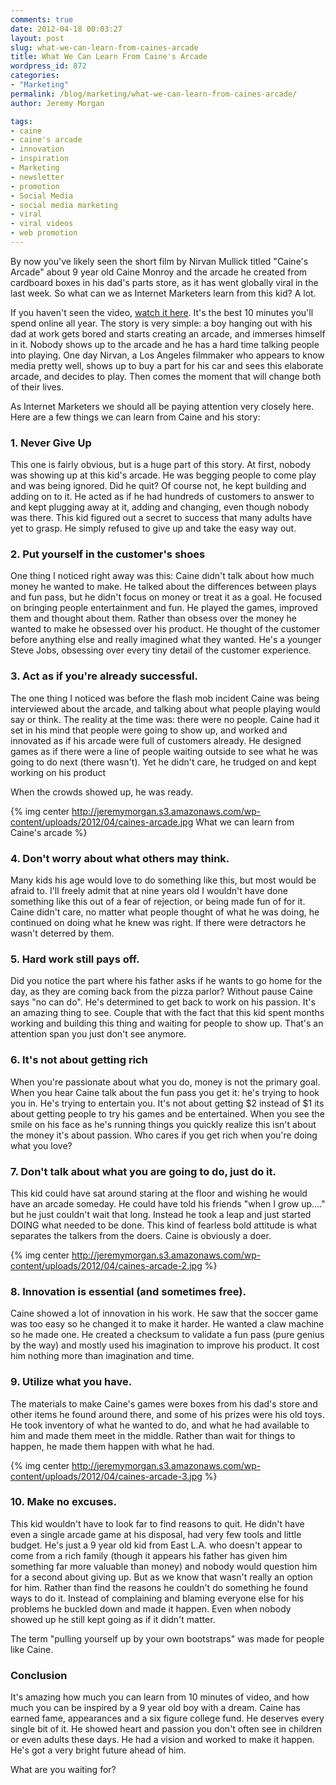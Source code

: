 ```yaml
---
comments: true
date: 2012-04-18 00:03:27
layout: post
slug: what-we-can-learn-from-caines-arcade
title: What We Can Learn From Caine's Arcade
wordpress_id: 872
categories:
- "Marketing"
permalink: /blog/marketing/what-we-can-learn-from-caines-arcade/
author: Jeremy Morgan

tags:
- caine
- caine's arcade
- innovation
- inspiration
- Marketing
- newsletter
- promotion
- Social Media
- social media marketing
- viral
- viral videos
- web promotion
---
```


By now you've likely seen the short film by Nirvan Mullick titled "Caine's Arcade" about 9 year old Caine Monroy and the arcade he created from cardboard boxes in his dad's parts store, as it has went globally viral in the last week. So what can we as Internet Marketers learn from this kid? A lot.


If you haven't seen the video, [watch it here](http://www.cainesarcade.com/). It's the best 10 minutes you'll spend online all year. The story is very simple: a boy hanging out with his dad at work gets bored and starts creating an arcade, and immerses himself in it. Nobody shows up to the arcade and he has a hard time talking people into playing. One day Nirvan, a Los Angeles filmmaker who appears to know media pretty well, shows up to buy a part for his car and sees this elaborate arcade, and decides to play. Then comes the moment that will change both of their lives.

As Internet Marketers we should all be paying attention very closely here. Here are a few things we can learn from Caine and his story:


### 1. Never Give Up

This one is fairly obvious, but is a huge part of this story. At first, nobody was showing up at this kid's arcade. He was begging people to come play and was being ignored. Did he quit? Of course not, he kept building and adding on to it. He acted as if he had hundreds of customers to answer to and kept plugging away at it, adding and changing, even though nobody was there. This kid figured out a secret to success that many adults have yet to grasp. He simply refused to give up and take the easy way out.


### 2. Put yourself in the customer's shoes


One thing I noticed right away was this: Caine didn't talk about how much money he wanted to make. He talked about the differences between plays and fun pass, but he didn't focus on money or treat it as a goal. He focused on bringing people entertainment and fun. He played the games, improved them and thought about them. Rather than obsess over the money he wanted to make he obsessed over his product. He thought of the customer before anything else and really imagined what they wanted. He's a younger Steve Jobs, obsessing over every tiny detail of the customer experience.


### 3. Act as if you're already successful.


The one thing I noticed was before the flash mob incident Caine was being interviewed about the arcade, and talking about what people playing would say or think. The reality at the time was: there were no people. Caine had it set in his mind that people were going to show up, and worked and innovated as if his arcade were full of customers already. He designed games as if there were a line of people waiting outside to see what he was going to do next (there wasn't). Yet he didn't care, he trudged on and kept working on his product

When the crowds showed up, he was ready.

{% img center http://jeremymorgan.s3.amazonaws.com/wp-content/uploads/2012/04/caines-arcade.jpg What we can learn from Caine's arcade %}


### 4. Don't worry about what others may think.


Many kids his age would love to do something like this, but most would be afraid to. I'll freely admit that at nine years old I wouldn't have done something like this out of a fear of rejection, or being made fun of for it. Caine didn't care, no matter what people thought of what he was doing, he continued on doing what he knew was right. If there were detractors he wasn't deterred by them.


### 5. Hard work still pays off.


Did you notice the part where his father asks if he wants to go home for the day, as they are coming back from the pizza parlor? Without pause Caine says "no can do". He's determined to get back to work on his passion. It's an amazing thing to see. Couple that with the fact that this kid spent months working and building this thing and waiting for people to show up. That's an attention span you just don't see anymore.


### 6. It's not about getting rich


When you're passionate about what you do, money is not the primary goal. When you hear Caine talk about the fun pass you get it: he's trying to hook you in. He's trying to entertain you. It's not about getting $2 instead of $1 its about getting people to try his games and be entertained. When you see the smile on his face as he's running things you quickly realize this isn't about the money it's about passion. Who cares if you get rich when you're doing what you love?


### 7. Don't talk about what you are going to do, just do it.


This kid could have sat around staring at the floor and wishing he would have an arcade someday. He could have told his friends "when I grow up...." but he just couldn't wait that long. Instead he took a leap and just started DOING what needed to be done. This kind of fearless bold attitude is what separates the talkers from the doers. Caine is obviously a doer.


{% img center http://jeremymorgan.s3.amazonaws.com/wp-content/uploads/2012/04/caines-arcade-2.jpg %}


### 8. Innovation is essential (and sometimes free).


Caine showed a lot of innovation in his work. He saw that the soccer game was too easy so he changed it to make it harder. He wanted a claw machine so he made one. He created a checksum to validate a fun pass (pure genius by the way) and mostly used his imagination to improve his product. It cost him nothing more than imagination and time.


### 9. Utilize what you have.


The materials to make Caine's games were boxes from his dad's store and other items he found around there, and some of his prizes were his old toys. He took inventory of what he wanted to do, and what he had available to him and made them meet in the middle. Rather than wait for things to happen, he made them happen with what he had.


{% img center http://jeremymorgan.s3.amazonaws.com/wp-content/uploads/2012/04/caines-arcade-3.jpg %}

### 10. Make no excuses.

This kid wouldn't have to look far to find reasons to quit. He didn't have even a single arcade game at his disposal, had very few tools and little budget. He's just a 9 year old kid from East L.A. who doesn't appear to come from a rich family (though it appears his father has given him something far more valuable than money) and nobody would question him for a second about giving up. But as we know that wasn't really an option for him. Rather than find the reasons he couldn't do something he found ways to do it. Instead of complaining and blaming everyone else for his problems he buckled down and made it happen. Even when nobody showed up he still kept going as if it didn't matter.

The term "pulling yourself up by your own bootstraps" was made for people like Caine.


### Conclusion


It's amazing how much you can learn from 10 minutes of video, and how much you can be inspired by a 9 year old boy with a dream. Caine has earned fame, appearances and a six figure college fund. He deserves every single bit of it. He showed heart and passion you don't often see in children or even adults these days. He had a vision and worked to make it happen. He's got a very bright future ahead of him.

What are you waiting for?


